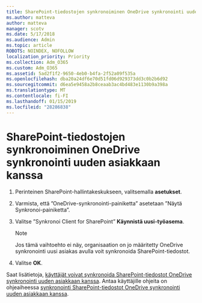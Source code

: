 ```yaml
---
title: SharePoint-tiedostojen synkronoiminen OneDrive synkronointi uuden asiakkaan kanssa
ms.author: matteva
author: matteva
manager: scotv
ms.date: 5/17/2018
ms.audience: Admin
ms.topic: article
ROBOTS: NOINDEX, NOFOLLOW
localization_priority: Priority
ms.collection: Adm_O365
ms.custom: Adm_O365
ms.assetid: 5ad2f1f2-9650-4eb0-b4fa-2f52a09f535a
ms.openlocfilehash: dba20a24df6e70d51fd06d929373dd3c0b2b6d92
ms.sourcegitcommit: d6ea5e9458a2b8ceaab3ac4bd483e1130b9a398a
ms.translationtype: MT
ms.contentlocale: fi-FI
ms.lasthandoff: 01/15/2019
ms.locfileid: "28286838"
---
```

# <a name="sync-sharepoint-files-with-the-new-onedrive-sync-client"></a>SharePoint-tiedostojen synkronoiminen OneDrive synkronointi uuden asiakkaan kanssa

1. Perinteinen SharePoint-hallintakeskukseen, valitsemalla **asetukset**.
    
2. Varmista, että ”OneDrive-synkronointi-painiketta” asetetaan ”Näytä Synkronoi-painiketta”.
    
3. Valitse ”Synkronoi Client for SharePoint” **Käynnistä uusi-työasema**.
    
    > [!NOTE]
    > Jos tämä vaihtoehto ei näy, organisaation on jo määritetty OneDrive synkronointi uusi asiakas avulla voit synkronoida SharePoint-tiedostot. 
  
4. Valitse **OK**.
    
Saat lisätietoja, [käyttäjät voivat synkronoida SharePoint-tiedostot OneDrive synkronointi uuden asiakkaan kanssa](https://go.microsoft.com/fwlink/?linkid=866433). Antaa käyttäjille ohjeita on ohjeaiheessa [synkronointi SharePoint-tiedostot OneDrive synkronointi uuden asiakkaan kanssa](https://go.microsoft.com/fwlink/?linkid=866427).
  

